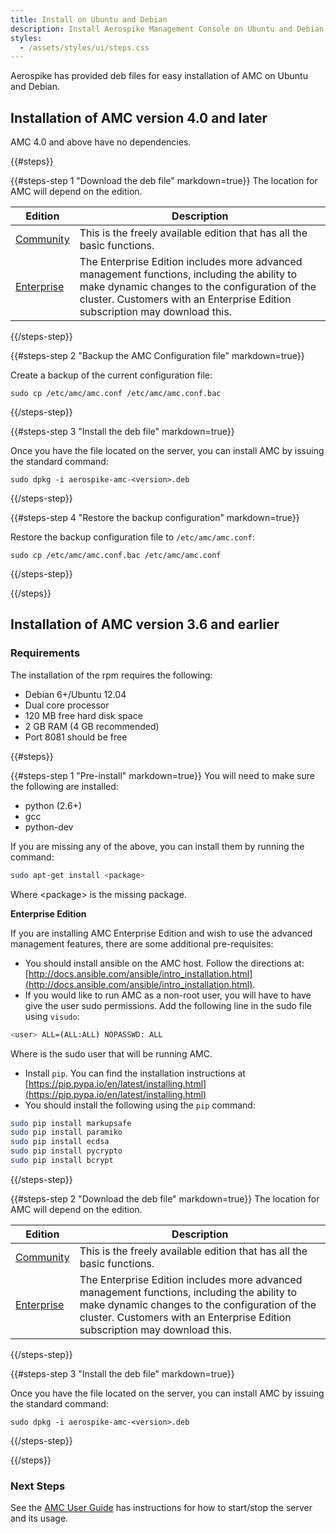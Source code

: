 ```yaml
---
title: Install on Ubuntu and Debian
description: Install Aerospike Management Console on Ubuntu and Debian
styles:
  - /assets/styles/ui/steps.css
---
```


<style>
ol.steps {
  padding-top: 1em;
}
</style>


Aerospike has provided deb files for easy installation of AMC on Ubuntu and Debian.

## Installation of AMC version 4.0 and later
AMC 4.0 and above have no dependencies.

{{#steps}}

{{#steps-step 1 "Download the deb file" markdown=true}}
The location for AMC will depend on the edition.

| Edition    | Description |
| ---        | --- |
| [Community](/download/amc)  | This is the freely available edition that has all the basic functions. |
| [Enterprise](/enterprise/download/amc) | The Enterprise Edition includes more advanced management functions, including the ability to make dynamic changes to the configuration of the cluster. Customers with an Enterprise Edition subscription may download this. |

{{/steps-step}}

{{#steps-step 2 "Backup the AMC Configuration file" markdown=true}}

Create a backup of the current configuration file:
```
sudo cp /etc/amc/amc.conf /etc/amc/amc.conf.bac
```
{{/steps-step}}

{{#steps-step 3 "Install the deb file" markdown=true}}

Once you have the file located on the server, you can install AMC by issuing the standard command:
```
sudo dpkg -i aerospike-amc-<version>.deb
```
{{/steps-step}}

{{#steps-step 4 "Restore the backup configuration" markdown=true}}

Restore the backup configuration file to `/etc/amc/amc.conf`:
```
sudo cp /etc/amc/amc.conf.bac /etc/amc/amc.conf
```
{{/steps-step}}

{{/steps}}


## Installation of AMC version 3.6 and earlier
### Requirements
The installation of the rpm requires the following:
- Debian 6+/Ubuntu 12.04
- Dual core processor
- 120 MB free hard disk space
- 2 GB RAM (4 GB recommended)
- Port 8081 should be free 

{{#steps}}

{{#steps-step 1 "Pre-install" markdown=true}}
You will need to make sure the following are installed:
- python (2.6+)
- gcc
- python-dev

If you are missing any of the above, you can install them by running the command:
```bash
sudo apt-get install <package>
```
Where &lt;package&gt; is the missing package.

**Enterprise Edition**

If you are installing AMC Enterprise Edition and wish to use the advanced management features, there are some additional pre-requisites:
- You should install ansible on the AMC host. Follow the directions at: [http://docs.ansible.com/ansible/intro_installation.html](http://docs.ansible.com/ansible/intro_installation.html).
- If you would like to run AMC as a non-root user, you will have to have give the user sudo permissions. Add the following line in the sudo file using `visudo`: 
```bash
<user> ALL=(ALL:ALL) NOPASSWD: ALL 
```
Where <user> is the sudo user that will be running AMC.
- Install `pip`. You can find the installation instructions at [https://pip.pypa.io/en/latest/installing.html](https://pip.pypa.io/en/latest/installing.html)
- You should install the following using the `pip` command:
```bash
sudo pip install markupsafe
sudo pip install paramiko
sudo pip install ecdsa
sudo pip install pycrypto
sudo pip install bcrypt
```




{{/steps-step}}

{{#steps-step 2 "Download the deb file" markdown=true}}
The location for AMC will depend on the edition.

| Edition    | Description |
| ---        | --- |
| [Community](/download/amc)  | This is the freely available edition that has all the basic functions. |
| [Enterprise](/enterprise/download/amc) | The Enterprise Edition includes more advanced management functions, including the ability to make dynamic changes to the configuration of the cluster. Customers with an Enterprise Edition subscription may download this. |

{{/steps-step}}

{{#steps-step 3 "Install the deb file" markdown=true}}

Once you have the file located on the server, you can install AMC by issuing the standard command:
```
sudo dpkg -i aerospike-amc-<version>.deb
```
{{/steps-step}}

{{/steps}}

### Next Steps
See the [AMC User Guide](/docs/amc/user_guide) has instructions for how to start/stop the server and its usage.



